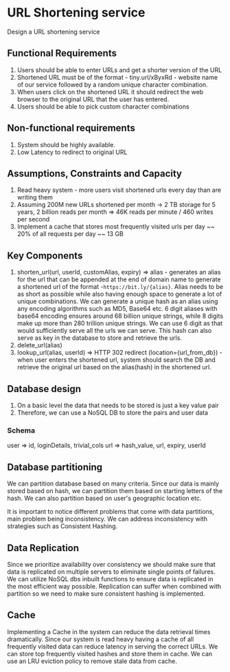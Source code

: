 # URL Shortening service

Design a URL shortening service

## Functional Requirements

1. Users should be able to enter URLs and get a shorter version of the URL
2. Shortened URL must be of the format - tiny.url/xByxRd - website name of our service followed by a random unique character combination.
3. When users click on the shortened URL it should redirect the web browser to the original URL that the user has entered.
4. Users should be able to pick custom character combinations

## Non-functional requirements

1. System should be highly available.
2. Low Latency to redirect to original URL

## Assumptions, Constraints and Capacity

1. Read heavy system - more users visit shortened urls every day than are writing them
2. Assuming 200M new URLs shortened per month -> 2 TB storage for 5 years, 2 billion reads per month => 46K reads per minute / 460 writes per second
3. Implement a cache that stores most frequently visited urls per day ~~ 20% of all requests per day ~~ 13 GB

## Key Components

1. shorten_url(url, userId, customAlias, expiry) => alias - generates an alias for the url that can be appended at the end of domain name to generate a shortened url of the format -`https://bit.ly/{alias}`. Alias needs to be as short as possible while also having enough space to generate a lot of unique combinations. We can generate a unique hash as an alias using any encoding algorithms such as MD5, Base64 etc. 6 digit aliases with base64 encoding ensures around 68 billion unique strings, while 8 digits make up more than 280 trillion unique strings. We can use 6 digit as that would sufficiently serve all the urls we can serve. This hash can also serve as key in the database to store and retrieve the urls. 
2. delete_url(alias)
3. lookup_url(alias, userId) => HTTP 302 redirect (location={url_from_db}) - when user enters the shortened url, system should search the DB and retrieve the original url based on the alias(hash) in the shortened url. 

## Database design

1. On a basic level the data that needs to be stored is just a key value pair
2. Therefore, we can use a NoSQL DB to store the pairs and user data

### Schema

user => id, loginDetails, trivial_cols
url => hash_value, url, expiry, userId

## Database partitioning

We can partition database based on many criteria. Since our data is mainly stored based on hash, we can partition them based on starting letters of the hash. We can also partition based on user's geographic location etc. 

It is important to notice different problems that come with data partitions, main problem being inconsistency. We can address inconsistency with strategies such as Consistent Hashing.  

## Data Replication

Since we prioritize availability over consistency we should make sure that data is replicated on multiple servers to eliminate single points of failures. We can utilize NoSQL dbs inbuilt functions to ensure data is replicated in the most efficient way possible. Replication can suffer when combined with partition so we need to make sure consistent hashing is implemented. 

## Cache

Implementing a Cache in the system can reduce the data retrieval times dramatically. Since our system is read heavy having a cache of all frequently visited data can reduce latency in serving the correct URLs. We can store top frequently visited hashes and store them in cache. We can use an LRU eviction policy to remove stale data from cache. 